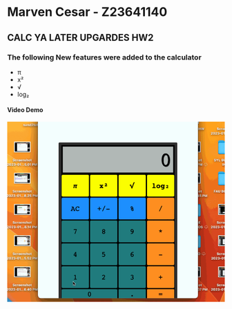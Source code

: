 # Marven Cesar - Z23641140
## CALC YA LATER UPGARDES HW2
### The following New features were added to the calculator
* π
* x²
* √
* log₂
#### Video Demo
![](https://github.com/cop4808-spring-2023-fullstack-web/cop4808-git-and-github-fundamentals-MarvenCesar/blob/main/HW2GIFFF.gif)